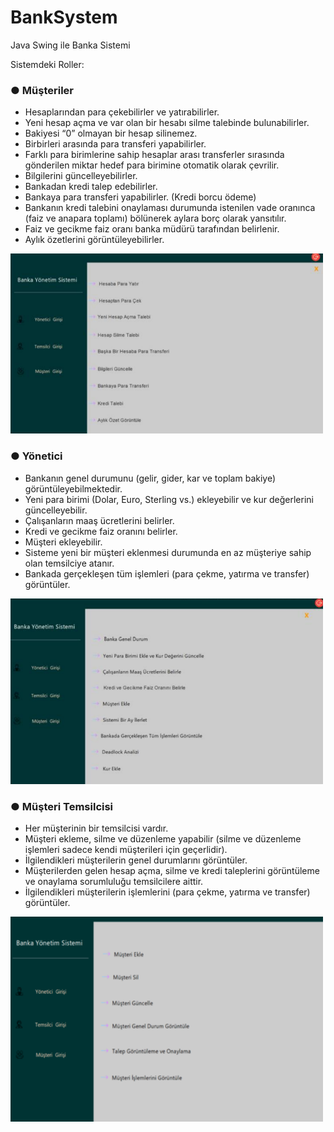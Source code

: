 # BankSystem
 Java Swing ile Banka Sistemi 
 
Sistemdeki Roller:
### ● Müşteriler
- Hesaplarından para çekebilirler ve yatırabilirler.
- Yeni hesap açma ve var olan bir hesabı silme talebinde bulunabilirler.
- Bakiyesi “0” olmayan bir hesap silinemez.
- Birbirleri arasında para transferi yapabilirler.
- Farklı para birimlerine sahip hesaplar arası transferler sırasında gönderilen miktar
hedef para birimine otomatik olarak çevrilir.
- Bilgilerini güncelleyebilirler.
- Bankadan kredi talep edebilirler.
- Bankaya para transferi yapabilirler. (Kredi borcu ödeme)
- Bankanın kredi talebini onaylaması durumunda istenilen vade oranınca (faiz ve
anapara toplamı) bölünerek aylara borç olarak yansıtılır.
- Faiz ve gecikme faiz oranı banka müdürü tarafından belirlenir.
- Aylık özetlerini görüntüleyebilirler.

  
<img
  src="/images/1.png"
  alt="Alt text"
  title="Optional title"
  style="display: inline-block; margin: 0 auto;  width: 500px"> 


### ● Yönetici
- Bankanın genel durumunu (gelir, gider, kar ve toplam bakiye) görüntüleyebilmektedir.
- Yeni para birimi (Dolar, Euro, Sterling vs.) ekleyebilir ve kur değerlerini güncelleyebilir.
- Çalışanların maaş ücretlerini belirler.
- Kredi ve gecikme faiz oranını belirler.
- Müşteri ekleyebilir.
- Sisteme yeni bir müşteri eklenmesi durumunda en az müşteriye sahip olan temsilciye atanır.
- Bankada gerçekleşen tüm işlemleri (para çekme, yatırma ve transfer) görüntüler.

  
<img
  src="/images/4.png"
  alt="Alt text"
  title="Optional title"
  style="display: inline-block; margin: 0 auto;  width: 500px"> 
  
### ● Müşteri Temsilcisi
- Her müşterinin bir temsilcisi vardır.
- Müşteri ekleme, silme ve düzenleme yapabilir (silme ve düzenleme işlemleri sadece kendi
müşterileri için geçerlidir).
- İlgilendikleri müşterilerin genel durumlarını görüntüler.
- Müşterilerden gelen hesap açma, silme ve kredi taleplerini görüntüleme ve onaylama sorumluluğu temsilcilere aittir.
- İlgilendikleri müşterilerin işlemlerini (para çekme, yatırma ve transfer) görüntüler.

  
<img
  src="/images/3.png"
  alt="Alt text"
  title="Optional title"
  style="display: inline-block; margin: 0 auto;  width: 500px"> 

